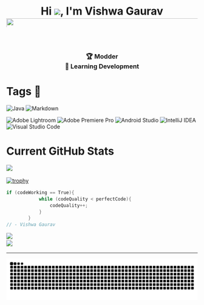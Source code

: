 <h1 align="center"> Hi <img src="https://github.com/TheDudeThatCode/TheDudeThatCode/blob/master/Assets/Hi.gif" width="29px">, I'm Vishwa Gaurav </br> 
<img src="https://www.animatedimages.org/data/media/134/animated-dividing-line-image-0103.gif" width="1050px" height="25px"> </br>
<a href="https://twitter.com/VishwaGauravIn"><img alt="" src="https://img.shields.io/badge/@VishwaGauravIn-%231DA1F2.svg?style=for-the-badge&logo=Twitter&logoColor=white" /></a>
</h1>

<h3 align="center"> 🏆 Modder </br>
💛 Learning Development
</h3>

# Tags 📌
![Java](https://img.shields.io/badge/java-%23ED8B00.svg?style=for-the-badge&logo=java&logoColor=white)
![Markdown](https://img.shields.io/badge/markdown-%23000000.svg?style=for-the-badge&logo=markdown&logoColor=white)
<!--
![Python](https://img.shields.io/badge/python-3670A0?style=for-the-badge&logo=python&logoColor=ffdd54)
![JavaScript](https://img.shields.io/badge/javascript-%23323330.svg?style=for-the-badge&logo=javascript&logoColor=%23F7DF1E)
-->
![Adobe Lightroom](https://img.shields.io/badge/Adobe%20Lightroom-31A8FF.svg?style=for-the-badge&logo=Adobe%20Lightroom&logoColor=white)
![Adobe Premiere Pro](https://img.shields.io/badge/Adobe%20Premiere%20Pro-9999FF.svg?style=for-the-badge&logo=Adobe%20Premiere%20Pro&logoColor=white)
![Android Studio](https://img.shields.io/badge/Android%20Studio-3DDC84.svg?style=for-the-badge&logo=android-studio&logoColor=white)
![IntelliJ IDEA](https://img.shields.io/badge/IntelliJIDEA-000000.svg?style=for-the-badge&logo=intellij-idea&logoColor=white)
![Visual Studio Code](https://img.shields.io/badge/Visual%20Studio%20Code-0078d7.svg?style=for-the-badge&logo=visual-studio-code&logoColor=white)

# Current GitHub Stats
<img src="https://github-readme-stats.vercel.app/api?username=vishwagauravin&show_icons=true&hide_border=true&theme=gruvbox" >

[![trophy](https://github-profile-trophy.vercel.app/?username=VishwaGauravIn&theme=gruvbox)]()

``` java
if (codeWorking == True){
            while (codeQuality < perfectCode){
                codeQuality++;
            }
        }
// - Vishwa Gaurav
```

[![](https://readme-typing-svg.herokuapp.com?color=FFC300&lines=Thanks+for+Visiting+my+GitHub+Profile)]() </br>
![](https://komarev.com/ghpvc/?username=VishwaGauravIn&label=Profile+Views&color=yellow)

---
<p align="center">
<img src="https://github.com/VishwaGauravIn/VishwaGauravIn/blob/output/github-contribution-grid-snake.svg">
</p>
